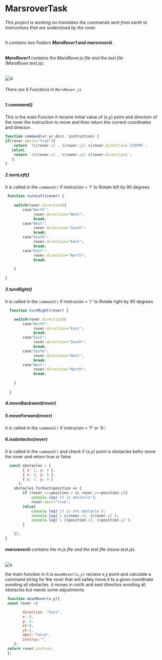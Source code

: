# MarsroverTask

###### This project is working on translates the commands sent from earth to instructions that are understood by the rover.
###### It contains two Folders __MarsRover1 and marsroveriii__ .
###### **MarsRover1** contains the MarsRover.js file and the test file (MarsRover.test.js).
![d](https://user-images.githubusercontent.com/33006064/187456621-a957bddf-c57e-4577-bfa0-3115464192a6.PNG)
###### There are 6 Functions in `MarsRover.js`
##### 1.command()

This is the main Funcion it receive initial value of  (x,y) point and direction of the rover the 
instruction to move and then return the current coordinates and direcion . 

```js
function command(xr,yr,dirc, instruction) {
if(rover.abst=="true"){
    return `(${rover.x} , ${rover.y}) ${rover.direction} STOPPD`;
   }else{
    return `(${rover.x} , ${rover.y}) ${rover.direction}`;
   };
}
```

##### 2.turnLeft()

It is called in the `command()` if instrucion = 'l' to Rotate left by 90 degrees 

```js
 function turnLeft(rover) {
    
    switch(rover.direction){
        case"North":
             rover.direction="West";
             break;
        case"West":
             rover.direction="South";
             break;
        case"South":
             rover.direction="East";
             break;
        case"East":
             rover.direction="North";
             break;
   
    }
  
}   
```
##### 3.turnRight()

It is called in the `command()` if instrucion = 'r' to Rotate right by 90 degrees 

```js
  function turnRight(rover) {

    switch(rover.direction){
        case"North":
             rover.direction="East";
             break;
        case"East":
             rover.direction="South";
             break;
        case"South":
             rover.direction="West";
             break;
        case"West":
             rover.direction="North";
             break;
   
    }
 
  }

```
##### 4.moveBackward(rover)
##### 5.moveForward(rover)
It is called in the `command()` if instrucion = 'f' or 'b';
##### 6.isobstacles(rover)

It is called in the `command()` and check if (x,y) point is obstacles befor move the rover and return true or false 

```js
  const obstacles = [
        { x: 1, y: 4 },
        { x: 3, y: 5 },
        { x: 7, y: 4 }
      ];
    obstacles.forEach(position => {
        if (rover.x==position.x && rover.y==position.y){
            console.log('it is obstacle');
            rover.abst="true";
        }else{
            console.log('it is not obstacle');
            console.log(`i ${rover.x}, ${rover.y}`);
            console.log(`i ${position.x}, ${position.y}`);
        }
        
    });
}

```
###### **marsroveriii** contains the m.js file and the test file (move.test.js).
![s](https://user-images.githubusercontent.com/33006064/187495847-84cc54de-0fa8-4398-a7e8-334ffaab3e2a.PNG)

the main function in it is `moveRover(x,y)` recieve x,y point and calculate a command
string for the rover that will safely move it to a given coordinate avoiding all obstacles.
it moves in north and east directios avoiding all obstacles but needs some adjustments.

```js
 function moveRover(x,y){
 const rover ={

        direction: "East",
        x: 0,
        y: 2,
        xt:0,
        yt:2,
        abst:"false",
        instruc:"",
    };
 return rover.instruc; 
 };
  
```


